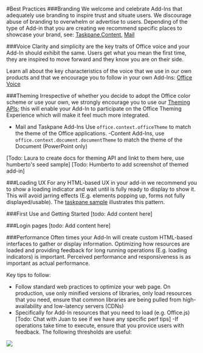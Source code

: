 #Best Practices
###Branding
We welcome and celebrate Add-Ins that adequately use branding to inspire trust and situate users. We discourage abuse of branding to overwhelm or advertise to users. Depending of the type of Add-in that you are creating we recommend specific places to showcase your brand, see: [Taskpane](recommendedlayouts/TaskpaneAddIn.md),[Content](recommendedlayouts/ContentAddIn.md), [Mail](recommendedlayouts/MailAddIn.md)

###Voice
Clarity and simplicity are the key traits of Office voice and your Add-In should exhibit the same. Users get what you mean the first time, they are inspired to move forward and they know you are on their side.  

Learn all about the key characteristics of the voice that we use in our own products and that we encourage you to follow in your own Add-Ins: [Office Voice](Voice.md)

###Theming
Irrespective of whether you decide to adopt the Office color scheme or use your own, we strongly encourage you to use our [Theming APIs](http://todolinktothemingapisdocs); this will enable your Add-In to participate on the Office Theming Experience which will make it feel much more integrated.

- Mail and Taskpane Add-Ins
Use `office.context.officeTheme` to match the theme of the Office applications. 
-Content Add-Ins, use `office.context.document.documentTheme` to match the theme of the Document (PowerPoint only)

[Todo: Laura to create docs for theming API and linkt to them here, use humberto's seed sample]
[Todo: Humberto to add screenshot of themed add-in]


###Loading UX
For any HTML-based UX in your add-in we recommend you to show a loading indicator and wait until is fully ready to display to show it. This will avoid jarring effects (E.g. elements popping up, forms not fully displayed/usable).  The [taskpane sample](http://todoaddsample) illustrates this pattern. 

###First Use and Getting Started
[todo: Add content here]

###Login pages
[todo: Add content here]

###Performance 
Often times your Add-In will create custom HTML-based interfaces to gather or display information. Optimizing how resources are loaded and providing feedback for long running operations (E.g. loading indicators) is important. Perceived performance and responsiveness is as important as actual performance. 

Key tips to follow:

- Follow standard web practices to optimize your web page. On production, use only minified versions of libraries, only load resources that you need, ensure that common libraries are being pulled from high-availability and low-latency servers (CDNs)
- Specifically for Add-In resources that you need to load (e.g. Office.js)
[Todo: Chat with Juan to see if we have any specific perf tips]
-If operations take time to execute, ensure that you provice users with feedback. The following thresholds are useful:  

![](http://i.imgur.com/JrueUMl.png)

